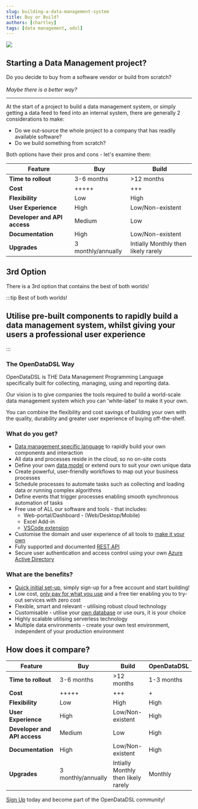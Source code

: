 ```yaml
---
slug: building-a-data-management-system
title: Buy or Build?
authors: [chartley]
tags: [data management, odsl]
---
```


<div className="row">
  <div className="column">
    <img src="/img/blog/decision.jpg"/>
  </div>
  <div className="column">
  <h2>Starting a Data Management project?</h2>
  Do you decide to buy from a software vendor or build from scratch?
  <br /><br /> 
  <em>Maybe there is a better way?</em>
  </div>
</div>

<!--truncate-->

<hr/>

At the start of a project to build a data management system, or simply getting a data feed to feed into an internal system, there are generally 2 considerations to make:

* Do we out-source the whole project to a company that has readily available software?
* Do we build something from scratch?
   
Both options have their pros and cons - let's examine them:

|Feature|Buy|Build|
|-|-|-|
|**Time to rollout**|3-6 months|>12 months|
|**Cost**|+++++|+++|
|**Flexibility**|Low|High|
|**User Experience**|High|Low/Non-existent|
|**Developer and API access**|Medium|Low|
|**Documentation**|High|Low/Non-existent|
|**Upgrades**|3 monthly/annually|Intially Monthly then likely rarely|

## 3rd Option
There is a 3rd option that contains the best of both worlds!

:::tip Best of both worlds!
## Utilise pre-built components to rapidly build a data management system, whilst giving your users a professional user experience
:::

### The OpenDataDSL Way
OpenDataDSL is THE Data Management Programming Language specifically built for collecting, managing, using and reporting data.

Our vision is to give companies the tools required to build a world-scale data management system which you can 'white-label' to make it your own.

You can combine the flexibility and cost savings of building your own with the quality, durability and greater user 
experience of buying off-the-shelf.

### What do you get?

* [Data management specific language](easy-to-use) to rapidly build your own components and interaction
* All data and processes reside in the cloud, so no on-site costs
* Define your own [data model](/any-data-anywhere) or extend ours to suit your own unique data
* Create powerful, user-friendly workflows to map out your business processes
* Schedule processes to automate tasks such as collecting and loading data or running complex algorithms
* Define events that trigger processes enabling smooth synchronous automation of tasks
* Free use of ALL our software and tools - that includes:
    * Web-portal/Dashboard - (Web/Desktop/Mobile)
    * Excel Add-in
    * [VSCode extension](https://doc.opendatadsl.com/docs/user/vscode)
* Customise the domain and user experience of all tools to [make it your own](/make-it-yours)
* Fully supported and documented [REST API](https://doc.opendatadsl.com/docs/api/rest/standards) 
* Secure user authentication and access control using your own [Azure Active Directory](/secure)

### What are the benefits?

* [Quick initial set-up](/focus-on-what-matters), simply sign-up for a free account and start building!
* Low cost, [only pay for what you use](/big-savings) and a free tier enabling you to try-out services with zero cost
* Flexible, smart and relevant - utilising robust cloud technology
* Customisable - utilise your [own database](https://doc.opendatadsl.com/docs/it/database) or use ours, it is your choice
* Highly scalable utilising serverless technology
* Multiple data environments - create your own test environment, independent of your production environment

## How does it compare?

|Feature|Buy|Build|OpenDataDSL|
|-|-|-|-|
|**Time to rollout**|3-6 months|>12 months|1-3 months|
|**Cost**|+++++|+++|+|
|**Flexibility**|Low|High|High|
|**User Experience**|High|Low/Non-existent|High|
|**Developer and API access**|Medium|Low|High|
|**Documentation**|High|Low/Non-existent|High|
|**Upgrades**|3 monthly/annually|Intially Monthly then likely rarely|Monthly|

[Sign Up](/SignUp) today and become part of the OpenDataDSL community!
